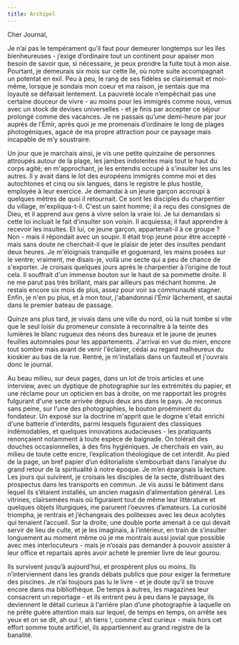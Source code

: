 ```yaml
---
title: Archipel
---
```


Cher Journal,

Je n’ai pas le tempérament qu’il faut pour demeurer longtemps sur les îles
bienheureuses - j’exige d’ordinaire tout un continent pour apaiser mon besoin
de savoir que, si nécessaire, je peux prendre la fuite tout à mon aise.
Pourtant, je demeurais six mois sur cette île, où notre suite accompagnait un
potentat en exil. Peu à peu, le rang de ses fidèles se clairsemait et moi-même,
lorsque je sondais mon coeur et ma raison, je sentais que ma loyauté se
défaisait lentement. La pauvreté locale n’empêchait pas une certaine douceur de
vivre - au moins pour les immigrés comme nous, venus avec un stock de devises
universelles - et je finis par accepter ce séjour prolongé comme des vacances.
Je ne passais qu’une demi-heure par jour auprès de l’Émir, après quoi je me
promenais d’ordinaire le long de plages photogéniques, agacé de ma propre
attraction pour ce paysage mais incapable de m’y soustraire.

Un jour que je marchais ainsi, je vis une petite quinzaine de personnes
attroupés autour de la plage, les jambes indolentes mais tout le haut du corps
agité; en m'approchant, je les entendis occupé à s'insulter les uns les autres.
Il y avait dans le lot des européens immigrés comme moi et des autochtones et
cinq ou six langues, dans le registre le plus hostile, employée à leur
exercice. Je demandai à un jeune garçon accroupi à quelques mètres de quoi il
retournait. Ce sont les disciples du charpentier du village, m'expliqua-t-il.
C'est un saint homme; il a reçu des consignes de Dieu, et il apprend aux gens à
vivre selon la vraie loi. Je lui demandais si cette loi incluait le fait
d'insulter son voisin. Il acquiessa; il faut apprendre à recevoir les insultes.
Et lui, ce jeune garçon, appartenait-il à ce groupe ? Non - mais il répondait
avec un soupir. Il était trop jeune pour être accepté - mais sans doute ne
cherchait-il que le plaisir de jeter des insultes pendant deux heures. Je
m'éloignais tranquille et goguenard, les mains posées sur le ventre; vraiment,
me disais-je, voilà une secte qui a peu de chance de s'exporter. Je croisais
quelques jours après le charpentier à l’origine de tout cela. Il souffrait d'un
immense bouton sur le haut de sa pommette droite. Il ne me parut pas très
brillant, mais par ailleurs pas méchant homme. Je restais encore six mois de
plus, assez pour voir sa communauté stagner. Enfin, je n'en pu plus, et à mon
tour, j'abandonnai l'Émir lâchement, et sautai dans le premier bateau de
passage.

Quinze ans plus tard, je vivais dans une ville du nord, où la nuit tombe si
vite que le seul loisir du promeneur consiste à reconnaître à la teinte des
lumières le blanc rugueux des néons des bureaux et le jaune de jeunes feuilles
automnales pour les appartements. J'arrivai en vue du mien, encore tout sombre
mais avant de venir l'éclairer, cédai au regard malheureux du kioskier au bas
de la rue. Rentré, je m'installais dans un fauteuil et j'ouvrais donc le
journal.

Au beau milieu, sur deux pages, dans un lot de trois articles et une interview,
avec un dyptique de photographie sur les extrémités du papier, et une réclame
pour un opticien en bas à droite, on me rapportait les progrès fulgurant d'une
secte arrivée depuis deux ans dans le pays. Je reconnus sans peine, sur l'une
des photographies, le bouton proéminent du fondateur. Un exposé sur la doctrine
m'apprit que le dogme s'était enrichi d'une batterie d'interdits, parmi
lesquels figuraient des classiques indémodables, et quelques innovations
audacieuses - les pratiquants renonçaient notamment à toute espèce de baignade.
On tolérait des douches occasionnelles, à des fins hygiéniques. Je cherchais en
vain, au milieu de toute cette encre, l’explication théologique de cet
interdit. Au pied de la page, un bref papier d’un éditorialiste s’embourbait
dans l’analyse du grand retour de la spiritualité à notre époque. Je m’en
épargnais la lecture.  Les jours qui suivirent, je croisais les disciples de la
secte, distribuant des prospectus dans les transports en commun. Je vis aussi
le bâtiment dans lequel ils s’étaient installés, un ancien magasin
d’alimentation général. Les vitrines, clairsemées mais où figuraient tout de
même leur littérature et quelques objets liturgiques, me parurent l’oeuvres
d’amateurs. La curiosité triompha, je rentrais et j’échangeais des politesses
avec les deux acolytes qui tenaient l’accueil. Sur la droite, une double porte
amenait à ce qui devait servir de lieu de culte, et je les imaginais, à
l’intérieur, en train de s’insulter longuement au moment même où je me montrais
aussi jovial que possible avec mes interlocuteurs - mais je n’osais pas
demander à pouvoir assister à leur office et repartais après avoir acheté le
premier livre de leur gourou.

Ils survivent jusqu’à aujourd’hui, et prospèrent plus ou moins. Ils
n’interviennent dans les grands débats publics que pour exiger la fermeture des
piscines. Je n’ai toujours pas lu le livre - et je doute qu’il se trouve encore
dans ma bibliothèque. De temps à autres, les magazines leur consacrent un
reportage - et ils entrent peu à peu dans le paysage, ils deviennent le détail
curieux à l‘arrière plan d’une photographie à laquelle on ne prête guère
attention mais sur lequel, de temps en temps, on arrête ses yeux et on se dit,
ah oui !, ah tiens !, comme c’est curieux - mais hors cet effort somme toute
artificiel, ils appartiennent au grand registre de la banalité.
